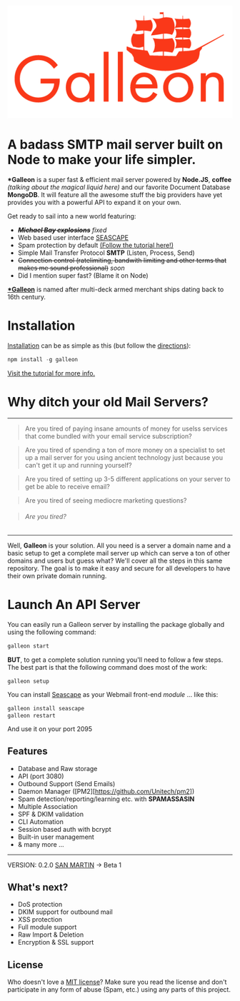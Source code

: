 ![Galleon Logo](logo.png)

A badass SMTP mail server built on Node to make your life simpler.
======

**\*Galleon** is a super fast & efficient mail server powered by **Node.JS**, **coffee** *(talking about the magical liquid here)* and our favorite Document Database **MongoDB**. It will feature all the awesome stuff the big providers have yet provides you with a powerful API to expand it on your own.

Get ready to sail into a new world featuring:
- ~~***Michael Bay explosions***~~ *fixed*
- Web based user interface [SEASCAPE](https://github.com/schahriar/Seascape)
- Spam protection by default [(Follow the tutorial here!)](https://github.com/schahriar/Galleon/blob/master/tutorials/SPAMASSASIN.md)
- Simple Mail Transfer Protocol **SMTP** (Listen, Process, Send)
- ~~Connection control (ratelimiting, bandwith limiting and other terms that makes me sound professional)~~ *soon*
- Did I mention super fast? (Blame it on Node)

[**\*Galleon**](http://en.wikipedia.org/wiki/Galleon) is named after multi-deck armed merchant ships dating back to 16th century.

# Installation
[Installation](tutorials/INSTALLATION.md) can be as simple as this (but follow the [directions](tutorials/INSTALLATION.md)):
```javascript
npm install -g galleon
```
[Visit the tutorial for more info.](tutorials/INSTALLATION.md)

# Why ditch your old Mail Servers?
---------
> Are you tired of paying insane amounts of money for uselss services that come bundled with your email service subscription?

> Are you tired of spending a ton of more money on a specialist to set up a mail server for you using ancient technology just because you can't get it up and running yourself?

> Are you tired of setting up 3-5 different applications on your server to get be able to receive email?

> Are you tired of seeing mediocre marketing questions?

> ###### Are you tired?

----------
Well, **Galleon** is your solution. All you need is a server a domain name and a basic setup to get a complete mail server up which can serve a ton of other domains and users but guess what? We'll cover all the steps in this same repository. The goal is to make it easy and secure for all developers to have their own private domain running.

# Launch An API Server
You can easily run a Galleon server by installing the package globally and using the following command:
```javascript
galleon start
```
**BUT**, to get a complete solution running you'll need to follow a few steps. The best part is that the following command does most of the work:
```
galleon setup
```
You can install [Seascape](https://github.com/schahriar/Seascape) as your Webmail front-end *module* ... like this:
```
galleon install seascape
galleon restart
```
And use it on your port 2095

## Features

- Database and Raw storage
- API (port 3080)
- Outbound Support (Send Emails)
- Daemon Manager ([PM2][https://github.com/Unitech/pm2])
- Spam detection/reporting/learning etc. with **SPAMASSASIN**
- Multiple Association
- SPF & DKIM validation
- CLI Automation
- Session based auth with bcrypt
- Built-in user management
- & many more ...
--------
VERSION: 0.2.0 [SAN MARTIN](http://en.wikipedia.org/wiki/S%C3%A3o_Martinho_(1580)) -> Beta 1

## What's next?
- DoS protection
- DKIM support for outbound mail
- XSS protection
- Full module support
- Raw Import & Deletion
- Encryption & SSL support

## License
Who doesn't love a [MIT license](https://raw.githubusercontent.com/schahriar/Galleon/master/LICENSE)?
Make sure you read the license and don't participate in any form of abuse (Spam, etc.) using any parts of this project.
